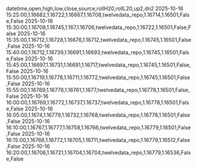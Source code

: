 datetime,open,high,low,close,source,rollH20,rollL20,up2,dn2
2025-10-16 15:25:00,1.16682,1.16722,1.16667,1.16708,twelvedata_repo,1.16714,1.16501,False,False
2025-10-16 15:30:00,1.16708,1.16745,1.167,1.16706,twelvedata_repo,1.16722,1.16501,False,False
2025-10-16 15:35:00,1.16712,1.16728,1.16676,1.16712,twelvedata_repo,1.16745,1.16501,False,False
2025-10-16 15:40:00,1.16712,1.16739,1.16691,1.16693,twelvedata_repo,1.16745,1.16501,False,False
2025-10-16 15:45:00,1.16697,1.16731,1.16691,1.16717,twelvedata_repo,1.16745,1.16501,False,False
2025-10-16 15:50:00,1.16719,1.16778,1.16711,1.16772,twelvedata_repo,1.16745,1.16501,False,False
2025-10-16 15:55:00,1.16769,1.16778,1.16761,1.1677,twelvedata_repo,1.16778,1.16501,False,False
2025-10-16 16:00:00,1.16769,1.16772,1.16737,1.16737,twelvedata_repo,1.16778,1.16501,False,False
2025-10-16 16:05:00,1.1674,1.16779,1.16732,1.16768,twelvedata_repo,1.16778,1.16501,False,False
2025-10-16 16:10:00,1.16767,1.16777,1.16758,1.16766,twelvedata_repo,1.16779,1.16501,False,False
2025-10-16 16:15:00,1.16766,1.16772,1.16705,1.16711,twelvedata_repo,1.16779,1.16512,False,False
2025-10-16 16:20:00,1.16706,1.16721,1.16704,1.16704,twelvedata_repo,1.16779,1.16536,False,False
